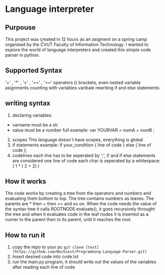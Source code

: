 # Language interpreter

## Purpouse
This project was created in 12 hours as an asigment on a spring camp organised by the ČVUT Faculty of Information Technology. I wanted to explore the world of language interpreters and created this simple code parser in python. 

## Supported Syntax
'+' , '*' , '>' , '==' , '>=' operators
() brackets, even nested
variable asignments
counting with variables
varibale rewriting
if and else statements

## writing syntax
1. declaring variables:
- varname must be a str
- value must be a number
full example: var YOURVAR = numA + numB ;
2. scopes
This language doesn`t have scopes, everything is global
3. if statements
example:
if your_condition { line of code } else { line of code };
4. codelines
each line has to be seperated by ';', if and if else statements are considered one line of code
each char is seperated by a whitespace:
( 1 * ( 2 + 2) ) 


## How it works
The code works by creating a tree from the operators and numbers and evaluating them bottom to top. The tree contains numbers as leaves. The parents are * then + then >= and so on. When the code needs the value of the syntax tree it calls ROOTNODE.evaluate(), it goes recursively throught the tree and when it evaluates code in the leaf nodes it is inserted as a numer to the parent then to its parent, until it reaches the root.  

## How to run it
1. copy the repo to your pc  `git clone [text](https://github.com/Nockiest/Programming-Language-Parser.git)`
2. Insert desired code into code.txt 
3. run the main.py program, it should write out the values of the variables after reading each line of code
